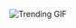 ![Trending GIF](https://media1.giphy.com/media/v1.Y2lkPThiYjIxNzcydGNzbXJydzVhajRnZXE2cDJ4ZGI2aTU0ZTR3eTJ2aXlmdXRycG5teSZlcD12MV9naWZzX3NlYXJjaCZjdD1n/2jMtpIi8mhE8ctiMtK/giphy.gif)
